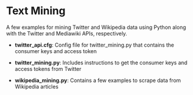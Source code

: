 # Text Mining 

A few examples for mining Twitter and Wikipedia data using Python along with the Twitter and Mediawiki APIs, respectively.

* __twitter_api.cfg__: Config file for twitter_mining.py that contains the consumer keys and access token

* __twitter_mining.py__: Includes instructions to get the consumer keys and access tokens from Twitter

* __wikipedia_mining.py__: Contains a few examples to scrape data from Wikipedia articles
